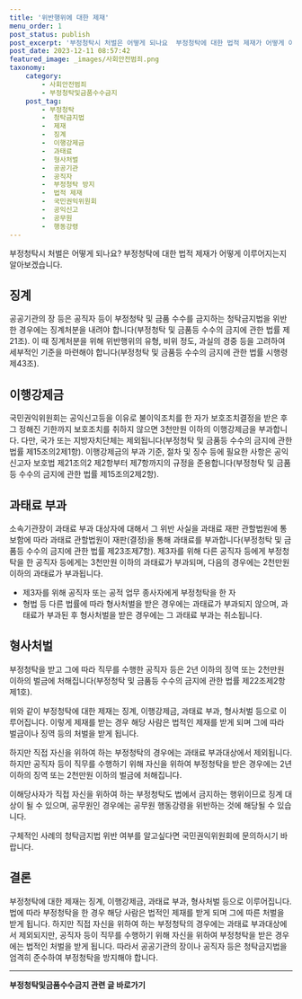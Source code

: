 ```yaml
---
title: '위반행위에 대한 제재'
menu_order: 1
post_status: publish
post_excerpt: '부정청탁시 처벌은 어떻게 되나요  부정청탁에 대한 법적 제재가 어떻게 이루어지는지 알아보겠습니다.'
post_date: 2023-12-11 08:57:42
featured_image: _images/사회안전범죄.png
taxonomy:
    category:
        - 사회안전범죄
        - 부정청탁및금품수수금지
    post_tag:
        - 부정청탁
        -  청탁금지법
        -  제재
        -  징계
        -  이행강제금
        -  과태료
        -  형사처벌
        -  공공기관
        -  공직자
        -  부정청탁 방지
        -  법적 제재
        -  국민권익위원회
        -  공익신고
        -  공무원
        -  행동강령
---
```



부정청탁시 처벌은 어떻게 되나요? 부정청탁에 대한 법적 제재가 어떻게 이루어지는지 알아보겠습니다.

## 징계
공공기관의 장 등은 공직자 등이 부정청탁 및 금품 수수를 금지하는 청탁금지법을 위반한 경우에는 징계처분을 내려야 합니다(부정청탁 및 금품등 수수의 금지에 관한 법률 제21조). 이 때 징계처분을 위해 위반행위의 유형, 비위 정도, 과실의 경중 등을 고려하여 세부적인 기준을 마련해야 합니다(부정청탁 및 금품등 수수의 금지에 관한 법률 시행령 제43조).

## 이행강제금
국민권익위원회는 공익신고등을 이유로 불이익조치를 한 자가 보호조치결정을 받은 후 그 정해진 기한까지 보호조치를 취하지 않으면 3천만원 이하의 이행강제금을 부과합니다. 다만, 국가 또는 지방자치단체는 제외됩니다(부정청탁 및 금품등 수수의 금지에 관한 법률 제15조의2제1항). 이행강제금의 부과 기준, 절차 및 징수 등에 필요한 사항은 공익신고자 보호법 제21조의2 제2항부터 제7항까지의 규정을 준용합니다(부정청탁 및 금품등 수수의 금지에 관한 법률 제15조의2제2항).

## 과태료 부과
소속기관장이 과태료 부과 대상자에 대해서 그 위반 사실을 과태료 재판 관할법원에 통보함에 따라 과태료 관할법원이 재판(결정)을 통해 과태료를 부과합니다(부정청탁 및 금품등 수수의 금지에 관한 법률 제23조제7항). 제3자를 위해 다른 공직자 등에게 부정청탁을 한 공직자 등에게는 3천만원 이하의 과태료가 부과되며, 다음의 경우에는 2천만원 이하의 과태료가 부과됩니다.
- 제3자를 위해 공직자 또는 공적 업무 종사자에게 부정청탁을 한 자
- 형법 등 다른 법률에 따라 형사처벌을 받은 경우에는 과태료가 부과되지 않으며, 과태료가 부과된 후 형사처벌을 받은 경우에는 그 과태료 부과는 취소됩니다.

## 형사처벌
부정청탁을 받고 그에 따라 직무를 수행한 공직자 등은 2년 이하의 징역 또는 2천만원 이하의 벌금에 처해집니다(부정청탁 및 금품등 수수의 금지에 관한 법률 제22조제2항제1호).

위와 같이 부정청탁에 대한 제재는 징계, 이행강제금, 과태료 부과, 형사처벌 등으로 이루어집니다. 이렇게 제재를 받는 경우 해당 사람은 법적인 제재를 받게 되며 그에 따라 벌금이나 징역 등의 처벌을 받게 됩니다.

하지만 직접 자신을 위하여 하는 부정청탁의 경우에는 과태료 부과대상에서 제외됩니다. 하지만 공직자 등이 직무를 수행하기 위해 자신을 위하여 부정청탁을 받은 경우에는 2년 이하의 징역 또는 2천만원 이하의 벌금에 처해집니다.

이해당사자가 직접 자신을 위하여 하는 부정청탁도 법에서 금지하는 행위이므로 징계 대상이 될 수 있으며, 공무원인 경우에는 공무원 행동강령을 위반하는 것에 해당될 수 있습니다.

구체적인 사례의 청탁금지법 위반 여부를 알고싶다면 국민권익위원회에 문의하시기 바랍니다.

## 결론
부정청탁에 대한 제재는 징계, 이행강제금, 과태료 부과, 형사처벌 등으로 이루어집니다. 법에 따라 부정청탁을 한 경우 해당 사람은 법적인 제재를 받게 되며 그에 따른 처벌을 받게 됩니다. 하지만 직접 자신을 위하여 하는 부정청탁의 경우에는 과태료 부과대상에서 제외되지만, 공직자 등이 직무를 수행하기 위해 자신을 위하여 부정청탁을 받은 경우에는 법적인 처벌을 받게 됩니다. 따라서 공공기관의 장이나 공직자 등은 청탁금지법을 엄격히 준수하여 부정청탁을 방지해야 합니다.
<!-- wp:separator -->
<hr class="wp-block-separator has-alpha-channel-opacity"/>
<!-- /wp:separator -->

<!-- wp:group {"backgroundColor":"base","layout":{"type":"constrained"}} -->
<div class="wp-block-group has-base-background-color has-background"><!-- wp:paragraph {"align":"center","fontSize":"medium"} -->
<p class="has-text-align-center has-large-font-size"><strong>부정청탁및금품수수금지 관련 글 바로가기</strong></p>
<!-- /wp:paragraph -->


<!-- wp:latest-posts
{"categories":[{"id":31010,"count":19,"description":"","link":"https://uknowlaw.com/category/%eb%b6%80%ec%a0%95%ec%b2%ad%ed%83%81%eb%b0%8f%ea%b8%88%ed%92%88%ec%88%98%ec%88%98%ea%b8%88%ec%a7%80/","name":"부정청탁및금품수수금지","slug":"부정청탁및금품수수금지","taxonomy":"category","parent":0,"meta":[],"_links":{"self":[{"href":"https://uknowlaw.com/wp-json/wp/v2/categories/31010"}],"collection":[{"href":"https://uknowlaw.com/wp-json/wp/v2/categories"}],"about":[{"href":"https://uknowlaw.com/wp-json/wp/v2/taxonomies/category"}],"wp:post_type":[{"href":"https://uknowlaw.com/wp-json/wp/v2/posts?categories=31010"}],"curies":[{"name":"wp","href":"https://api.w.org/{rel}","templated":true}]}}],"postsToShow":100,"excerptLength":28,"postLayout":"grid","columns":2,"featuredImageAlign":"left","featuredImageSizeSlug":"large","fontSize":"small"} /--></div>
<!-- /wp:group -->